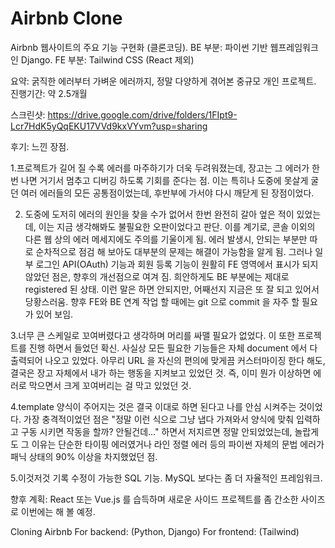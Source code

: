 # Airbnb Clone

Airbnb 웹사이트의 주요 기능 구현화 (클론코딩).
BE 부분: 파이썬 기반 웹프레임워크인 Django.
FE 부분: Tailwind CSS (React 제외)

요약:
굵직한 에러부터 가벼운 에러까지, 정말 다양하게 겪어본 중규모 개인 프로젝트.
진행기간: 약 2.5개월

스크린샷:
https://drive.google.com/drive/folders/1FIpt9-Lcr7HdK5yQqEKU17VVd9kxVYvm?usp=sharing

후기:
느낀 장점.

1.프로젝트가 길어 질 수록 에러를 마주하기가 더욱 두려워졌는데, 장고는 그 에러가 한번 나면 거기서 멈추고 디버깅 하도록 기회를 준다는 점.
이는 특히나 도중에 못살게 굴던 여러 에러들의 모든 공통점이었는데, 후반부에 가서야 다시 깨닫게 된 장점이었다.

2. 도중에 도저히 에러의 원인을 찾을 수가 없어서 한번 완전히 갈아 엎은 적이 있었는데, 이는 지금 생각해봐도 불필요한 오판이었다고 판단.
이를 계기로, 콘솔 이외의 다른 웹 상의 에러 메세지에도 주의를 기울이게 됨. 에러 발생시, 안되는 부분만 따로 순차적으로 점검 해 보아도 대부분의 문제는 해결이 가능함을 알게 됨.
그러나 일부 로그인 API(OAuth) 기능과 회원 등록 기능이 원활히 FE 영역에서 표시가 되지 않았던 점은, 향후의 개선점으로 여겨 짐. 희안하게도 BE 부분에는 제대로 registered 된 상태.
이런 말은 하면 안되지만, 어째선지 지금은 또 잘 되고 있어서 당황스러움. 향후 FE와 BE 연계 작업 할 때에는 git 으로 commit 을 자주 할 필요가 있어 보임.

3.너무 큰 스케일로 꼬여버렸다고 생각하며 머리를 싸맬 필요가 없었다. 이 또한 프로젝트를 진행 하면서 들었던 확신. 사실상 모든 필요한 기능들은 자체 document 에서 다 출력되어 나오고 있었다. 아무리 URL 을 자신의 편의에 맞게끔 커스터마이징 한다 해도, 결국은 장고 자체에서 내가 하는 행동을 지켜보고 있었던 것. 즉, 이미 뭔가 이상하면 에러로 막으면서 크게 꼬여버리는 걸 막고 있었던 것.

4.template 양식이 주어지는 것은 결국 이대로 하면 된다고 나를 안심 시켜주는 것이었다. 가장 충격적이었던 점은 "정말 이런 식으로 그냥 냅다 가져와서 양식에 맞춰 입력하고 구동 시키면 작동을 할까? 안될건데..." 하면서 저지르면 정말 안되었었는데, 놀랍게도 그 이유는 단순한 타이핑 에러였거나 라인 정렬 에러 등의 파이썬 자체의 문법 에러가 패닉 상태의 90% 이상을 차지했었던 점.

5.이것저것 기록 수정이 가능한 SQL 기능. MySQL 보다는 좀 더 자율적인 프레임워크.

향후 계획: 
React 또는 Vue.js 를 습득하며 새로운 사이드 프로젝트를 좀 간소한 사이즈로 이번에는 해 볼 예정.



Cloning Airbnb 
For backend: (Python, Django)
For frontend: (Tailwind)
